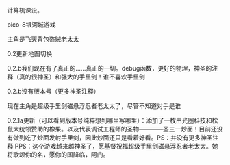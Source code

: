 计算机课设。

pico-8银河城游戏

主角是飞天背包盗贼老太太

0.2更新地图切换

0.2.b我们现在有了真正的……真正的一切。debug函数，更好的物理，神圣的注释（真的很神圣）和强大的手里剑！谁不喜欢手里剑

0.2.b没有版本号（更多神圣注释）

现在主角是超级手里剑磁悬浮忍者老太太了，尽管不知道对手是谁

0.2.1a更新（可以看到版本号纯粹想到哪里写哪里）：添加了一枚由光圈科技和松鼠大统领赞助的橡果。以及代表调试工程师的圣物————圣三一炒面！目前还没有做到吃了炒面发射手里剑，因此炒面还只是看着好看。PS：并没有更多神圣注释 PPS：这个游戏越来越神圣了，愿基督祝福超级手里剑磁悬浮忍者老太太。她将歌颂你的名，愿你的国降临，阿门。
